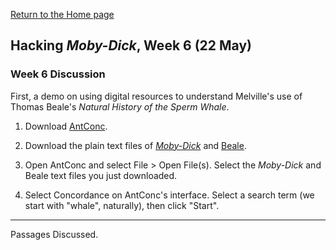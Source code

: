 [Return to the Home page](index.md)

## Hacking *Moby-Dick*, Week 6 (22 May)

### Week 6 Discussion

First, a demo on using digital resources to understand Melville's use of Thomas Beale's *Natural History of the Sperm Whale*.

1. Download [AntConc](http://www.laurenceanthony.net/software/antconc/).

2. Download the plain text files of [*Moby-Dick*](moby-dick.txt) and [Beale](beale-natural-history-sperm-whale.txt).

3. Open AntConc and select File > Open File(s). Select the *Moby-Dick* and Beale text files you just downloaded.

4. Select Concordance on AntConc's interface. Select a search term (we start with "whale", naturally), then click "Start".

***

Passages Discussed.
